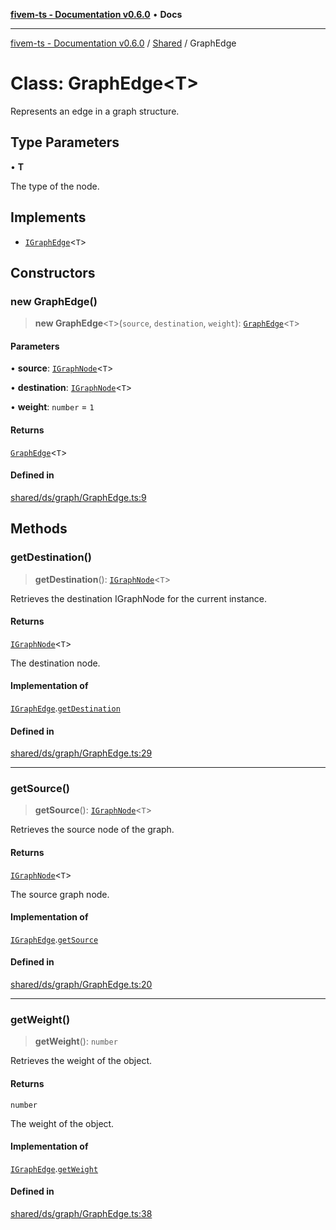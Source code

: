 [**fivem-ts - Documentation v0.6.0**](../../../README.md) • **Docs**

***

[fivem-ts - Documentation v0.6.0](../../../README.md) / [Shared](../README.md) / GraphEdge

# Class: GraphEdge\<T\>

Represents an edge in a graph structure.

## Type Parameters

• **T**

The type of the node.

## Implements

- [`IGraphEdge`](../interfaces/IGraphEdge.md)\<`T`\>

## Constructors

### new GraphEdge()

> **new GraphEdge**\<`T`\>(`source`, `destination`, `weight`): [`GraphEdge`](GraphEdge.md)\<`T`\>

#### Parameters

• **source**: [`IGraphNode`](../interfaces/IGraphNode.md)\<`T`\>

• **destination**: [`IGraphNode`](../interfaces/IGraphNode.md)\<`T`\>

• **weight**: `number` = `1`

#### Returns

[`GraphEdge`](GraphEdge.md)\<`T`\>

#### Defined in

[shared/ds/graph/GraphEdge.ts:9](https://github.com/Purpose-Dev/fivem-ts/blob/main/src/shared/ds/graph/GraphEdge.ts#L9)

## Methods

### getDestination()

> **getDestination**(): [`IGraphNode`](../interfaces/IGraphNode.md)\<`T`\>

Retrieves the destination IGraphNode for the current instance.

#### Returns

[`IGraphNode`](../interfaces/IGraphNode.md)\<`T`\>

The destination node.

#### Implementation of

[`IGraphEdge`](../interfaces/IGraphEdge.md).[`getDestination`](../interfaces/IGraphEdge.md#getdestination)

#### Defined in

[shared/ds/graph/GraphEdge.ts:29](https://github.com/Purpose-Dev/fivem-ts/blob/main/src/shared/ds/graph/GraphEdge.ts#L29)

***

### getSource()

> **getSource**(): [`IGraphNode`](../interfaces/IGraphNode.md)\<`T`\>

Retrieves the source node of the graph.

#### Returns

[`IGraphNode`](../interfaces/IGraphNode.md)\<`T`\>

The source graph node.

#### Implementation of

[`IGraphEdge`](../interfaces/IGraphEdge.md).[`getSource`](../interfaces/IGraphEdge.md#getsource)

#### Defined in

[shared/ds/graph/GraphEdge.ts:20](https://github.com/Purpose-Dev/fivem-ts/blob/main/src/shared/ds/graph/GraphEdge.ts#L20)

***

### getWeight()

> **getWeight**(): `number`

Retrieves the weight of the object.

#### Returns

`number`

The weight of the object.

#### Implementation of

[`IGraphEdge`](../interfaces/IGraphEdge.md).[`getWeight`](../interfaces/IGraphEdge.md#getweight)

#### Defined in

[shared/ds/graph/GraphEdge.ts:38](https://github.com/Purpose-Dev/fivem-ts/blob/main/src/shared/ds/graph/GraphEdge.ts#L38)
